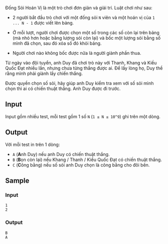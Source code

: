 Đống Sỏi Hoán Vị là một trò chơi đơn giản và giải trí. Luật chơi như sau:

- 2 người bắt đầu trò chơi với một đống sỏi `N` viên và một hoán vị của `1 ... N - 1` được viết lên bảng.
    
- Ở mỗi lượt, người chơi được chọn một số trong các số còn lại trên bảng (mà nhỏ hơn hoặc bằng lượng sỏi còn lại) và bốc một lượng sỏi bằng số mình đã chọn, sau đó xóa số đó khỏi bảng.

- Người chơi nào không bốc được nữa là người giành phần thua.

Từ ngày vào đội tuyển, anh Duy đã chơi trò này với Thanh, Khang và Kiều Quốc Đạt nhiều lần, nhưng chưa từng thắng được ai. Để lấy lòng họ, Duy thề rằng mình phải giành lấy chiến thắng.

Được quyền chọn số sỏi, hãy giúp anh Duy kiểm tra xem với số sỏi mình chọn thì ai có chiến thuật thắng. Anh Duy được đi trước.

## Input

Input gồm nhiều test, mỗi test gồm 1 số `N` (`1 ≤ N ≤ 10^9`) ghi trên một dòng.

## Output

Với mỗi test in trên 1 dòng:

 - `A` (**A**nh Duy) nếu anh Duy có chiến thuật thắng.
 - `B` (**B**ọn còn lại) nếu Khang / Thanh / Kiều Quốc Đạt có chiến thuật thắng.
 - `C` (**C**ông bằng) nếu số sỏi anh Duy chọn là công bằng cho đôi bên.

## Sample

### Input
```
1
2
```

### Output
```
B
A
```
